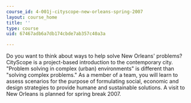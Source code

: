 ```yaml
---
course_id: 4-001j-cityscope-new-orleans-spring-2007
layout: course_home
title: ''
type: course
uid: 67467adb6a7db174cbde7ab357c40a3a

---
```

Do you want to think about ways to help solve New Orleans' problems? CityScope is a project-based introduction to the contemporary city. "Problem solving in complex (urban) environments" is different than "solving complex problems." As a member of a team, you will learn to assess scenarios for the purpose of formulating social, economic and design strategies to provide humane and sustainable solutions. A visit to New Orleans is planned for spring break 2007.
